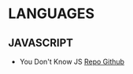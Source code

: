 # LANGUAGES


## JAVASCRIPT

- You Don't Know JS  [Repo Github](https://github.com/getify/You-Dont-Know-JS)